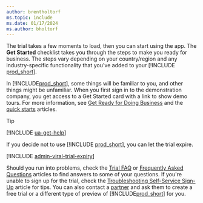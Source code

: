 ```yaml
---
author: brentholtorf
ms.topic: include
ms.date: 01/17/2024
ms.author: bholtorf
---
```

<!--1. Go to **[Dynamics 365 Business Central product](https://www.microsoft.com/en-us/dynamics-365/products/business-central)** page, and choose the **Try for free** button.-->  

The trial takes a few moments to load, then you can start using the app. The **Get Started** checklist takes you through the steps to make you ready for business. The steps vary depending on your country/region and any industry-specific functionality that you've added to your [!INCLUDE [prod_short](prod_short.md)].  

In [!INCLUDE[prod_short](prod_short.md)], some things will be familiar to you, and other things might be unfamiliar. When you first sign in to the demonstration company, you get access to a Get Started card with a link to show demo tours. For more information, see [Get Ready for Doing Business](../ui-get-ready-business.md) and the [quick starts](../quick-start-business-central.md) articles.  

> [!TIP]
> [!INCLUDE [ua-get-help](ua-get-help.md)]

If you decide not to use [!INCLUDE [prod_short](prod_short.md)], you can let the trial expire.  

[!INCLUDE [admin-viral-trial-expiry](admin-viral-trial-expiry.md)]

Should you run into problems, check the [Trial FAQ](../trial-faq.md) or [Frequently Asked Questions](../across-faq.yml) articles to find answers to some of your questions. If you're unable to sign up for the trial, check the [Troubleshooting Self-Service Sign-Up](../ui-troubleshoot-self-signup.md) article for tips. You can also contact a [partner](/dynamics365/business-central/across-faq#how-do-i-find-a-reselling-partner) and ask them to create a free trial or a different type of preview of [!INCLUDE[prod_short](prod_short.md)] for you.  
